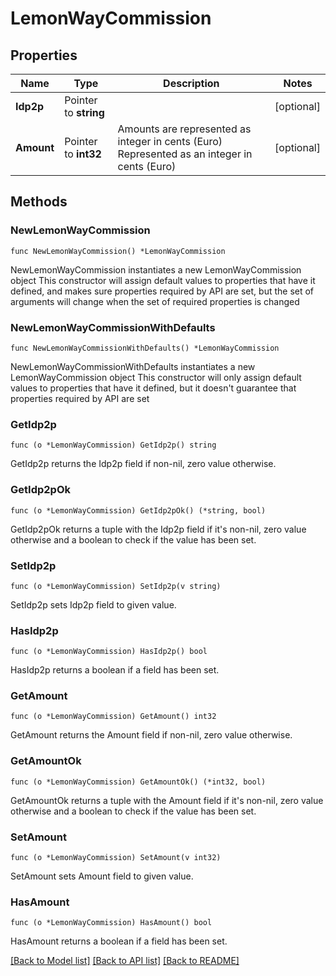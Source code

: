 # LemonWayCommission

## Properties

Name | Type | Description | Notes
------------ | ------------- | ------------- | -------------
**Idp2p** | Pointer to **string** |  | [optional] 
**Amount** | Pointer to **int32** | Amounts are represented as integer in cents (Euro)  Represented as an integer in cents (Euro) | [optional] 

## Methods

### NewLemonWayCommission

`func NewLemonWayCommission() *LemonWayCommission`

NewLemonWayCommission instantiates a new LemonWayCommission object
This constructor will assign default values to properties that have it defined,
and makes sure properties required by API are set, but the set of arguments
will change when the set of required properties is changed

### NewLemonWayCommissionWithDefaults

`func NewLemonWayCommissionWithDefaults() *LemonWayCommission`

NewLemonWayCommissionWithDefaults instantiates a new LemonWayCommission object
This constructor will only assign default values to properties that have it defined,
but it doesn't guarantee that properties required by API are set

### GetIdp2p

`func (o *LemonWayCommission) GetIdp2p() string`

GetIdp2p returns the Idp2p field if non-nil, zero value otherwise.

### GetIdp2pOk

`func (o *LemonWayCommission) GetIdp2pOk() (*string, bool)`

GetIdp2pOk returns a tuple with the Idp2p field if it's non-nil, zero value otherwise
and a boolean to check if the value has been set.

### SetIdp2p

`func (o *LemonWayCommission) SetIdp2p(v string)`

SetIdp2p sets Idp2p field to given value.

### HasIdp2p

`func (o *LemonWayCommission) HasIdp2p() bool`

HasIdp2p returns a boolean if a field has been set.

### GetAmount

`func (o *LemonWayCommission) GetAmount() int32`

GetAmount returns the Amount field if non-nil, zero value otherwise.

### GetAmountOk

`func (o *LemonWayCommission) GetAmountOk() (*int32, bool)`

GetAmountOk returns a tuple with the Amount field if it's non-nil, zero value otherwise
and a boolean to check if the value has been set.

### SetAmount

`func (o *LemonWayCommission) SetAmount(v int32)`

SetAmount sets Amount field to given value.

### HasAmount

`func (o *LemonWayCommission) HasAmount() bool`

HasAmount returns a boolean if a field has been set.


[[Back to Model list]](../README.md#documentation-for-models) [[Back to API list]](../README.md#documentation-for-api-endpoints) [[Back to README]](../README.md)


